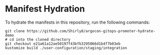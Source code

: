 # Manifest Hydration

To hydrate the manifests in this repository, run the following commands:

```shell
git clone https://github.com/Shirly8/argocon-gitops-promoter-hydrate-demo
# cd into the cloned directory
git checkout e21a61a12ae50197f43bfb3295066d1b4f7b03eb
kustomize build ./user-configuration/staging/integration
```
